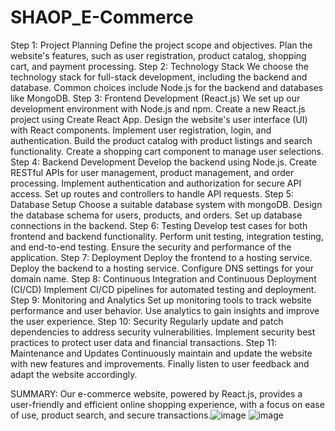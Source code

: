 # SHAOP_E-Commerce
Step 1: Project Planning
Define the project scope and objectives.
Plan the website's features, such as user registration, product catalog, shopping cart, and payment processing.
Step 2: Technology Stack
We choose the technology stack for full-stack development, including the backend and database.
Common choices include Node.js for the backend and databases like MongoDB.
Step 3: Frontend Development (React.js)
We set up our development environment with Node.js and npm.
Create a new React.js project using Create React App.
Design the website's user interface (UI) with React components.
Implement user registration, login, and authentication.
Build the product catalog with product listings and search functionality.
Create a shopping cart component to manage user selections.
Step 4: Backend Development
Develop the backend using Node.js.
Create RESTful APIs for user management, product management, and order processing.
Implement authentication and authorization for secure API access.
Set up routes and controllers to handle API requests.
Step 5: Database Setup
Choose a suitable database system with mongoDB.
Design the database schema for users, products, and orders.
Set up database connections in the backend.
Step 6: Testing
Develop test cases for both frontend and backend functionality.
Perform unit testing, integration testing, and end-to-end testing.
Ensure the security and performance of the application.
Step 7: Deployment
Deploy the frontend to a hosting service.
Deploy the backend to a hosting service.
Configure DNS settings for your domain name.
Step 8: Continuous Integration and Continuous Deployment (CI/CD)
Implement CI/CD pipelines for automated testing and deployment.
Step 9: Monitoring and Analytics
Set up monitoring tools to track website performance and user behavior.
Use analytics to gain insights and improve the user experience.
Step 10: Security
Regularly update and patch dependencies to address security vulnerabilities.
Implement security best practices to protect user data and financial transactions.
Step 11: Maintenance and Updates
Continuously maintain and update the website with new features and improvements.
Finally listen to user feedback and adapt the website accordingly.

SUMMARY:
Our e-commerce website, powered by React.js, provides a user-friendly and efficient online shopping experience, with a focus on ease of use, product search, and secure transactions.![image](https://github.com/Shabarikanth/E-Commerce/assets/131958278/39aecea5-d20d-46e7-b40b-c0a0969215f9)
![image](https://github.com/Shabarikanth/E-Commerce/assets/131958278/96069790-2b64-44e3-a183-05925f8226e6)
